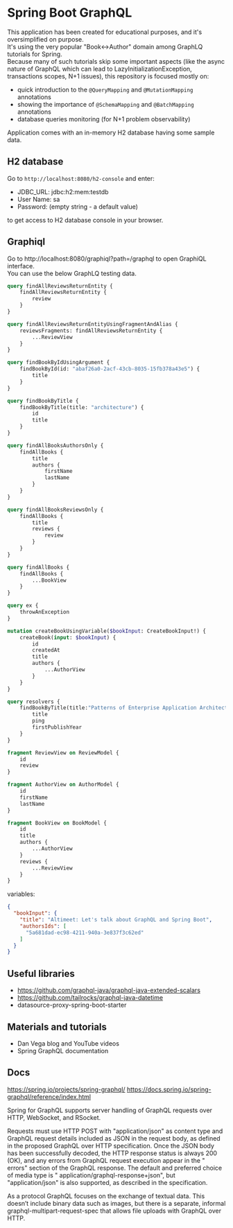 # Spring Boot GraphQL

This application has been created for educational purposes, and it's oversimplified on purpose.  
It's using the very popular "Book<->Author" domain among GraphLQ tutorials for Spring.    
Because many of such tutorials skip some important aspects (like the async nature of GraphQL which can lead to
LazyInitializationException, transactions scopes, N+1 issues), this repository is focused mostly on:

* quick introduction to the `@QueryMapping` and `@MutationMapping` annotations
* showing the importance of `@SchemaMapping` and `@BatchMapping` annotations
* database queries monitoring (for N+1 problem observability)

Application comes with an in-memory H2 database having some sample data.

## H2 database

Go to `http://localhost:8080/h2-console` and enter:

* JDBC_URL: jdbc:h2:mem:testdb
* User Name: sa
* Password: (empty string - a default value)

to get access to H2 database console in your browser.

## Graphiql

Go to http://localhost:8080/graphiql?path=/graphql to open GraphiQL interface.  
You can use the below GraphLQ testing data.

```graphql
query findAllReviewsReturnEntity {
    findAllReviewsReturnEntity {
        review
    }
}

query findAllReviewsReturnEntityUsingFragmentAndAlias {
    reviewsFragments: findAllReviewsReturnEntity {
        ...ReviewView
    }
}

query findBookByIdUsingArgument {
    findBookById(id: "abaf26a0-2acf-43cb-8035-15fb378a43e5") {
        title
    }
}

query findBookByTitle {
    findBookByTitle(title: "architecture") {
        id
        title
    }
}

query findAllBooksAuthorsOnly {
    findAllBooks {
        title
        authors {
            firstName
            lastName
        }
    }
}

query findAllBooksReviewsOnly {
    findAllBooks {
        title
        reviews {
            review
        }
    }
}

query findAllBooks {
    findAllBooks {
        ...BookView
    }
}

query ex {
    throwAnException
}

mutation createBookUsingVariable($bookInput: CreateBookInput!) {
    createBook(input: $bookInput) {
        id
        createdAt
        title
        authors {
            ...AuthorView
        }
    }
}

query resolvers {
    findBookByTitle(title:"Patterns of Enterprise Application Architecture") {
        title
        ping
        firstPublishYear
    }
}

fragment ReviewView on ReviewModel {
    id
    review
}

fragment AuthorView on AuthorModel {
    id
    firstName
    lastName
}

fragment BookView on BookModel {
    id
    title
    authors {
        ...AuthorView
    }
    reviews {
        ...ReviewView
    }
}
```

variables:

```json
{
  "bookInput": {
    "title": "Altimeet: Let's talk about GraphQL and Spring Boot",
    "authorsIds": [
      "5a681dad-ec98-4211-940a-3e837f3c62ed"
    ]
  }
}
```

## Useful libraries

* https://github.com/graphql-java/graphql-java-extended-scalars
* https://github.com/tailrocks/graphql-java-datetime
* datasource-proxy-spring-boot-starter

## Materials and tutorials

* Dan Vega blog and YouTube videos
* Spring GraphQL documentation

## Docs

https://spring.io/projects/spring-graphql/
https://docs.spring.io/spring-graphql/reference/index.html

Spring for GraphQL supports server handling of GraphQL requests over HTTP, WebSocket, and RSocket.

Requests must use HTTP POST with "application/json" as content type and GraphQL request details included as JSON in the
request body, as defined in the proposed GraphQL over HTTP specification. Once the JSON body has been successfully
decoded, the HTTP response status is always 200 (OK), and any errors from GraphQL request execution appear in the "
errors" section of the GraphQL response. The default and preferred choice of media type is "
application/graphql-response+json", but "application/json" is also supported, as described in the specification.

As a protocol GraphQL focuses on the exchange of textual data. This doesn’t include binary data such as images, but
there is a separate, informal graphql-multipart-request-spec that allows file uploads with GraphQL over HTTP.
